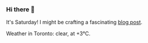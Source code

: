 ### Hi there :wave:

It's Saturday! I might be crafting a fascinating [blog post](https://benjaminwuethrich.dev).

Weather in Toronto: clear, at +3°C.
